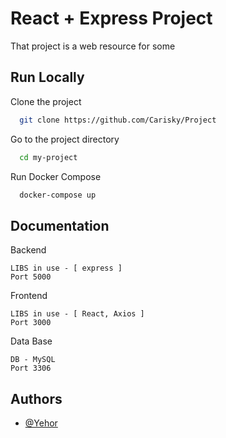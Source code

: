 
# React + Express Project

That project is a web resource for some 


## Run Locally

Clone the project

```bash
  git clone https://github.com/Carisky/Project
```

Go to the project directory

```bash
  cd my-project
```

Run Docker Compose

```bash
  docker-compose up
```


## Documentation

Backend 
```
LIBS in use - [ express ]
Port 5000 
```
Frontend 
```
LIBS in use - [ React, Axios ]
Port 3000 
```
Data Base
```
DB - MySQL 
Port 3306
```



## Authors

- [@Yehor](https://www.github.com/Carisky)

